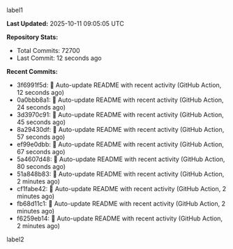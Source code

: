
label1 
<!-- ACTIVITY_START -->
**Last Updated:** 2025-10-11 09:05:05 UTC

**Repository Stats:**
- Total Commits: 72700
- Last Commit: 12 seconds ago

**Recent Commits:**
- 3f6991f5d: 🤖 Auto-update README with recent activity (GitHub Action, 12 seconds ago)
- 0a0bbb8a1: 🤖 Auto-update README with recent activity (GitHub Action, 24 seconds ago)
- 3d3970c91: 🤖 Auto-update README with recent activity (GitHub Action, 45 seconds ago)
- 8a29430df: 🤖 Auto-update README with recent activity (GitHub Action, 57 seconds ago)
- ef99e0dbb: 🤖 Auto-update README with recent activity (GitHub Action, 67 seconds ago)
- 5a4607d48: 🤖 Auto-update README with recent activity (GitHub Action, 80 seconds ago)
- 51a848b83: 🤖 Auto-update README with recent activity (GitHub Action, 2 minutes ago)
- cf1fabe42: 🤖 Auto-update README with recent activity (GitHub Action, 2 minutes ago)
- fb68d11c1: 🤖 Auto-update README with recent activity (GitHub Action, 2 minutes ago)
- f6259eb14: 🤖 Auto-update README with recent activity (GitHub Action, 2 minutes ago)
<!-- ACTIVITY_END -->

label2
